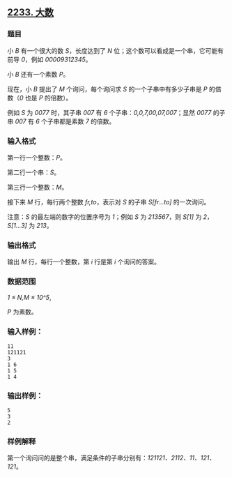 ## [2233. 大数](https://www.acwing.com/problem/content/2235/)

### 题目

小 *B* 有一个很大的数 *S*，长度达到了 *N* 位；这个数可以看成是一个串，它可能有前导 *0*，例如 *00009312345*。

小 *B* 还有一个素数 *P*。

现在，小 *B* 提出了 *M* 个询问，每个询问求 *S* 的一个子串中有多少子串是 *P* 的倍数（*0* 也是 *P* 的倍数）。

例如 *S* 为 *0077* 时，其子串 *007* 有 *6* 个子串：*0,0,7,00,07,007*；显然 *0077* 的子串 *007* 有 *6* 个子串都是素数 *7* 的倍数。

### 输入格式

第一行一个整数：*P*。

第二行一个串：*S*。

第三行一个整数：*M*。

接下来 *M* 行，每行两个整数 *fr,to*，表示对 *S* 的子串 *S[fr…to]* 的一次询问。

注意：*S* 的最左端的数字的位置序号为 *1*；例如 *S* 为 *213567*，则 *S[1]* 为 *2*，*S[1…3]* 为 *213*。

### 输出格式

输出 *M* 行，每行一个整数，第 *i* 行是第 *i* 个询问的答案。

### 数据范围

*1 ≤ N,M ≤ 10^5*,

*P* 为素数。

### 输入样例：

```
11
121121
3
1 6
1 5
1 4
```

### 输出样例：

```
5
3
2
```

### 样例解释

第一个询问问的是整个串，满足条件的子串分别有：*121121、2112、11、121、121*。
